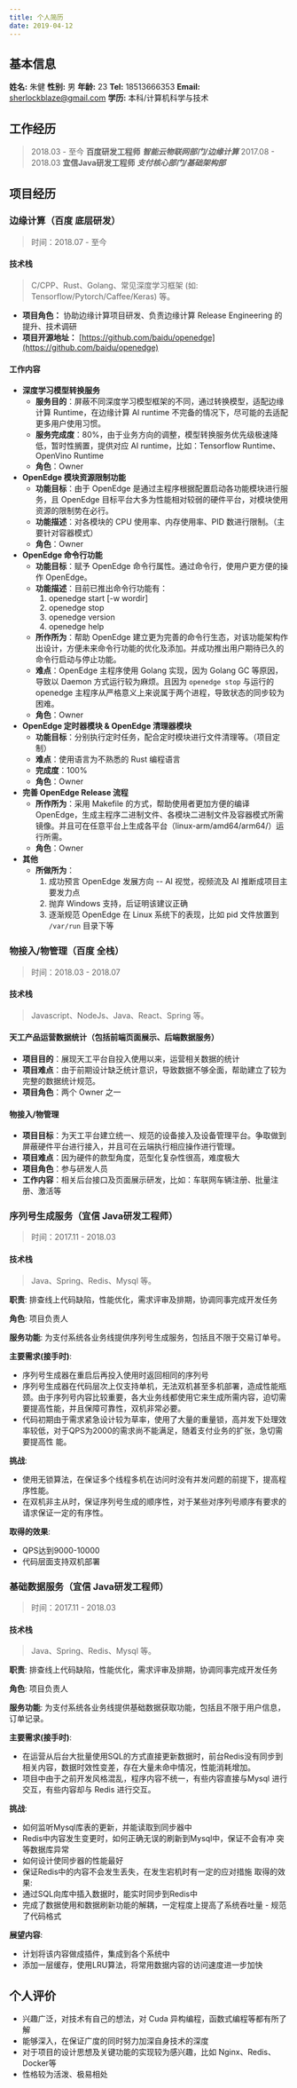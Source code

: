```yaml
---
title: 个人简历
date: 2019-04-12
---
```


## 基本信息

**姓名:** 朱健
**性别:** 男
**年龄:** 23
**Tel:** 18513666353
**Email:** sherlockblaze@gmail.com
**学历:** 本科/计算机科学与技术

## 工作经历

> 2018.03 - 至今  **百度研发工程师** ***智能云物联网部门/边缘计算***
> 2017.08 - 2018.03 **宜信Java研发工程师** ***支付核心部门/基础架构部***

## 项目经历

### 边缘计算（百度 底层研发）

> 时间：2018.07 - 至今

#### 技术栈

> C/CPP、Rust、Golang、常见深度学习框架 (如: Tensorflow/Pytorch/Caffee/Keras) 等。

- **项目角色：** 协助边缘计算项目研发、负责边缘计算 Release Engineering 的提升、技术调研
- **项目开源地址：** [https://github.com/baidu/openedge](https://github.com/baidu/openedge)

#### 工作内容

- **深度学习模型转换服务**
    - **服务目的**：屏蔽不同深度学习模型框架的不同，通过转换模型，适配边缘计算 Runtime，在边缘计算 AI runtime 不完备的情况下，尽可能的去适配更多用户使用习惯。
    - **服务完成度**：80%，由于业务方向的调整，模型转换服务优先级极速降低，暂时性搁置，提供对应 AI runtime，比如：Tensorflow Runtime、OpenVino Runtime
    - **角色**：Owner
- **OpenEdge 模块资源限制功能**
    - **功能目标**：由于 OpenEdge 是通过主程序根据配置启动各功能模块进行服务，且 OpenEdge 目标平台大多为性能相对较弱的硬件平台，对模块使用资源的限制势在必行。
    - **功能描述**：对各模块的 CPU 使用率、内存使用率、PID 数进行限制。（主要针对容器模式）
    - **角色**：Owner
- **OpenEdge 命令行功能**
    - **功能目标**：赋予 OpenEdge 命令行属性。通过命令行，使用户更方便的操作 OpenEdge。
    - **功能描述**：目前已推出命令行功能有：
        1. openedge start [-w wordir] 
        2. openedge stop
        3. openedge version
        4. openedge help
    - **所作所为**：帮助 OpenEdge 建立更为完善的命令行生态，对该功能架构作出设计，方便未来命令行功能的优化及添加。并成功推出用户期待已久的命令行启动与停止功能。
    - **难点**：OpenEdge 主程序使用 Golang 实现，因为 Golang GC 等原因，导致以 Daemon 方式运行较为麻烦。且因为 `openedge stop` 与运行的 openedge 主程序从严格意义上来说属于两个进程，导致状态的同步较为困难。
    - **角色**：Owner
- **OpenEdge 定时器模块 & OpenEdge 清理器模块**
    - **功能目标**：分别执行定时任务，配合定时模块进行文件清理等。（项目定制）
    - **难点**：使用语言为不熟悉的 Rust 编程语言
    - **完成度**：100%
    - **角色**：Owner
- **完善 OpenEdge Release 流程**
    - **所作所为**：采用 Makefile 的方式，帮助使用者更加方便的编译 OpenEdge，生成主程序二进制文件、各模块二进制文件及容器模式所需镜像。并且可在任意平台上生成各平台（linux-arm/amd64/arm64/）运行所需。
    - **角色**：Owner
- **其他**
    - **所做所为**：
        1. 成功预言 OpenEdge 发展方向 -- AI 视觉，视频流及 AI 推断成项目主要发力点
        2. 抛弃 Windows 支持，后证明该建议正确
        3. 逐渐规范 OpenEdge 在 Linux 系统下的表现，比如 pid 文件放置到 `/var/run` 目录下等

### 物接入/物管理（百度 全栈）

> 时间：2018.03 - 2018.07 

#### 技术栈

> Javascript、NodeJs、Java、React、Spring 等。

#### 天工产品运营数据统计（包括前端页面展示、后端数据服务）

- **项目目的**：展现天工平台自投入使用以来，运营相关数据的统计
- **项目难点**：由于前期设计缺乏统计意识，导致数据不够全面，帮助建立了较为完整的数据统计规范。
- **项目角色**：两个 Owner 之一

#### 物接入/物管理

- **项目目标**：为天工平台建立统一、规范的设备接入及设备管理平台。争取做到屏蔽硬件平台进行接入，并且可在云端执行相应操作进行管理。
- **项目难点**：因为硬件的款型角度，范型化复杂性很高，难度极大
- **项目角色**：参与研发人员
- **工作内容**：相关后台接口及页面展示研发，比如：车联网车辆注册、批量注册、激活等

###  序列号生成服务（宜信 Java研发工程师）

> 时间：2017.11 - 2018.03

#### 技术栈

> Java、Spring、Redis、Mysql 等。
    
**职责**: 排查线上代码缺陷，性能优化，需求评审及排期，协调同事完成开发任务

**角色**: 项目负责人

**服务功能**: 为支付系统各业务线提供序列号生成服务，包括且不限于交易订单号。

**主要需求(接手时)**:

- 序列号生成器在重启后再投入使用时返回相同的序列号
- 序列号生成器在代码层次上仅支持单机，无法双机甚至多机部署，造成性能瓶颈。由于序列号内容比较重要，各大业务线都使用它来生成所需内容，迫切需要提高性能，并且保障可靠性，双机非常必要。
- 代码初期由于需求紧急设计较为草率，使用了大量的重量锁，高并发下处理效 率较低，对于QPS为2000的需求尚不能满足，随着支付业务的扩张，急切需要提高性 能。

**挑战**:

- 使用无锁算法，在保证多个线程多机在访问时没有并发问题的前提下，提高程 序性能。
- 在双机非主从时，保证序列号生成的顺序性，对于某些对序列号顺序有要求的请求保证一定的有序性。

**取得的效果**:

- QPS达到9000-10000
- 代码层面支持双机部署

### 基础数据服务（宜信 Java研发工程师）

> 时间：2017.11 - 2018.03
 
#### 技术栈

> Java、Spring、Redis、Mysql 等。

**职责**: 排查线上代码缺陷，性能优化，需求评审及排期，协调同事完成开发任务

**角色**: 项目负责人

**服务功能**: 为支付系统各业务线提供基础数据获取功能，包括且不限于用户信息，订单记录。
    
**主要需求(接手时)**:

- 在运营从后台大批量使用SQL的方式直接更新数据时，前台Redis没有同步到相关内容，数据时效性变差，存在大量未命中情况，性能消耗增加。
- 项目中由于之前开发风格混乱，程序内容不统一，有些内容直接与Mysql 进行交互，有些内容却与 Redis 进行交互。 

**挑战**:

- 如何监听Mysql库表的更新，并能读取到同步器中
- Redis中内容发生变更时，如何正确无误的刷新到Mysql中，保证不会有冲 突等数据库异常
- 如何设计使同步器的性能最好
- 保证Redis中的内容不会发生丢失，在发生宕机时有一定的应对措施 取得的效果:
- 通过SQL向库中插入数据时，能实时同步到Redis中
- 完成了数据使用和数据刷新功能的解耦，一定程度上提高了系统吞吐量 - 规范了代码格式

**展望内容**:

- 计划将该内容做成插件，集成到各个系统中
- 添加一层缓存，使用LRU算法，将常用数据内容的访问速度进一步加快

## 个人评价

- 兴趣广泛，对技术有自己的想法，对 Cuda 异构编程，函数式编程等都有所了解
- 能够深入，在保证广度的同时努力加深自身技术的深度
- 对于项目的设计思想及关键功能的实现较为感兴趣，比如 Nginx、Redis、Docker等
- 性格较为活泼、极易相处

